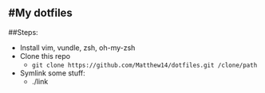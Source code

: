 #My dotfiles
--------------


##Steps:

* Install vim, vundle, zsh, oh-my-zsh
* Clone this repo
  * `git clone https://github.com/Matthew14/dotfiles.git /clone/path`
* Symlink some stuff:
  *   ./link
